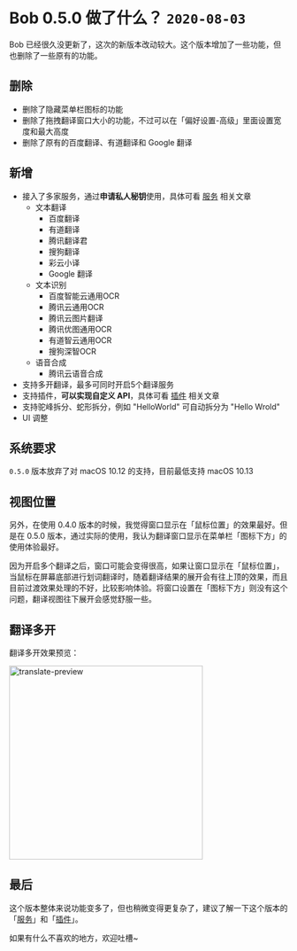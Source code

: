 # Bob 0.5.0 做了什么？ `2020-08-03`

Bob 已经很久没更新了，这次的新版本改动较大。这个版本增加了一些功能，但也删除了一些原有的功能。

## 删除

* 删除了隐藏菜单栏图标的功能
* 删除了拖拽翻译窗口大小的功能，不过可以在「偏好设置-高级」里面设置宽度和最大高度
* 删除了原有的百度翻译、有道翻译和 Google 翻译

## 新增

* 接入了多家服务，通过**申请私人秘钥**使用，具体可看 [服务](general/advance/service) 相关文章
    * 文本翻译
        * 百度翻译	
        * 有道翻译
        * 腾讯翻译君
        * 搜狗翻译
        * 彩云小译
        * Google 翻译
    * 文本识别
        * 百度智能云通用OCR
        * 腾讯云通用OCR
        * 腾讯云图片翻译
        * 腾讯优图通用OCR
        * 有道智云通用OCR
        * 搜狗深智OCR
    * 语音合成
        * 腾讯云语音合成
* 支持多开翻译，最多可同时开启5个翻译服务
* 支持插件，**可以实现自定义 API**，具体可看 [插件](general/advance/plugin) 相关文章
* 支持驼峰拆分、蛇形拆分，例如 "HelloWorld" 可自动拆分为 "Hello Wrold"
* UI 调整

## 系统要求

`0.5.0` 版本放弃了对 macOS 10.12 的支持，目前最低支持 macOS 10.13

## 视图位置

另外，在使用 0.4.0 版本的时候，我觉得窗口显示在「鼠标位置」的效果最好。但是在 0.5.0 版本，通过实际的使用，我认为翻译窗口显示在菜单栏「图标下方」的使用体验最好。

因为开启多个翻译之后，窗口可能会变得很高，如果让窗口显示在「鼠标位置」，当鼠标在屏幕底部进行划词翻译时，随着翻译结果的展开会有往上顶的效果，而且目前过渡效果处理的不好，比较影响体验。将窗口设置在「图标下方」则没有这个问题，翻译视图往下展开会感觉舒服一些。

## 翻译多开

翻译多开效果预览：

<img src="https://cdn.jsdelivr.net/gh/ripperhe/oss@master/2020/0807/translate-preview.png" alt="translate-preview" width="350" />

## 最后

这个版本整体来说功能变多了，但也稍微变得更复杂了，建议了解一下这个版本的「[服务](general/advance/service)」和「[插件](general/advance/plugin)」。

如果有什么不喜欢的地方，欢迎吐槽~
